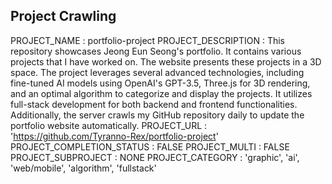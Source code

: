 ## Project Crawling

PROJECT_NAME : portfolio-project
PROJECT_DESCRIPTION : This repository showcases Jeong Eun Seong's portfolio. It contains various projects that I have worked on. The website presents these projects in a 3D space. The project leverages several advanced technologies, including fine-tuned AI models using OpenAI's GPT-3.5, Three.js for 3D rendering, and an optimal algorithm to categorize and display the projects. It utilizes full-stack development for both backend and frontend functionalities. Additionally, the server crawls my GitHub repository daily to update the portfolio website automatically. 
PROJECT_URL : 'https://github.com/Tyranno-Rex/portfolio-project'
PROJECT_COMPLETION_STATUS : FALSE
PROJECT_MULTI : FALSE
PROJECT_SUBPROJECT : NONE
PROJECT_CATEGORY : 'graphic', 'ai', 'web/mobile', 'algorithm', 'fullstack'